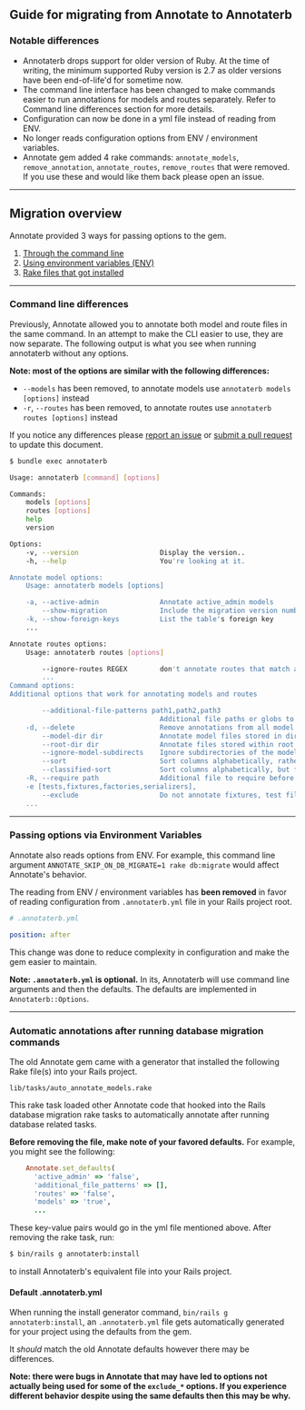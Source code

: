 ## Guide for migrating from Annotate to Annotaterb
### Notable differences
* Annotaterb drops support for older version of Ruby. At the time of writing, the minimum supported Ruby version is 2.7 as older versions have been end-of-life'd for sometime now.
* The command line interface has been changed to make commands easier to run annotations for models and routes separately. Refer to Command line differences section for more details.
* Configuration can now be done in a yml file instead of reading from ENV.
* No longer reads configuration options from ENV / environment variables.
* Annotate gem added 4 rake commands: `annotate_models`, `remove_annotation`, `annotate_routes`, `remove_routes` that were removed. If you use these and would like them back please open an issue.

----------

## Migration overview
Annotate provided 3 ways for passing options to the gem.
1. [Through the command line](#command-line-differences)
2. [Using environment variables (ENV)](#passing-options-via-environment-variables)
3. [Rake files that got installed](#automatic-annotations-after-running-database-migration-commands)

----------
### Command line differences
Previously, Annotate allowed you to annotate both model and route files in the same command. In an attempt to make the CLI easier to use, they are now separate. The following output is what you see when running annotaterb without any options. 

**Note: most of the options are similar with the following differences:**
* `--models` has been removed, to annotate models use `annotaterb models [options]` instead
* `-r`, `--routes` has been removed, to annotate routes use `annotaterb routes [options]` instead

If you notice any differences please [report an issue](https://github.com/drwl/annotaterb/issues/new) or [submit a pull request](https://github.com/drwl/annotaterb/pulls) to update this document.

```sh
$ bundle exec annotaterb 

Usage: annotaterb [command] [options]

Commands:
    models [options]
    routes [options]
    help
    version

Options:
    -v, --version                    Display the version..
    -h, --help                       You're looking at it.

Annotate model options:
    Usage: annotaterb models [options]

    -a, --active-admin               Annotate active_admin models
        --show-migration             Include the migration version number in the annotation
    -k, --show-foreign-keys          List the table's foreign key
    ...

Annotate routes options:
    Usage: annotaterb routes [options]

        --ignore-routes REGEX        don't annotate routes that match a given REGEX (i.e., `annotate -I '(mobile|resque|pghero)'`
        ...
Command options:
Additional options that work for annotating models and routes

        --additional-file-patterns path1,path2,path3
                                     Additional file paths or globs to annotate, separated by commas (e.g. `/foo/bar/%model_name%/*.rb,/baz/%model_name%.rb`)
    -d, --delete                     Remove annotations from all model files or the routes.rb file
        --model-dir dir              Annotate model files stored in dir rather than app/models, separate multiple dirs with commas
        --root-dir dir               Annotate files stored within root dir projects, separate multiple dirs with commas
        --ignore-model-subdirects    Ignore subdirectories of the models directory
        --sort                       Sort columns alphabetically, rather than in creation order
        --classified-sort            Sort columns alphabetically, but first goes id, then the rest columns, then the timestamp columns and then the association columns
    -R, --require path               Additional file to require before loading models, may be used multiple times
    -e [tests,fixtures,factories,serializers],
        --exclude                    Do not annotate fixtures, test files, factories, and/or serializers
    ...
```

----------

### Passing options via Environment Variables
Annotate also reads options from ENV. For example, this command line argument `ANNOTATE_SKIP_ON_DB_MIGRATE=1 rake db:migrate` would affect Annotate's behavior. 

The reading from ENV / environment variables has **been removed** in favor of reading configuration from `.annotaterb.yml` file in your Rails project root.

```yml
# .annotaterb.yml

position: after
```

This change was done to reduce complexity in configuration and make the gem easier to maintain.

**Note: `.annotaterb.yml` is optional.** In its, Annotaterb will use command line arguments and then the defaults. The defaults are implemented in `Annotaterb::Options`.

----------

### Automatic annotations after running database migration commands
The old Annotate gem came with a generator that installed the following Rake file(s) into your Rails project.

```
lib/tasks/auto_annotate_models.rake
```

This rake task loaded other Annotate code that hooked into the Rails database migration rake tasks to automatically annotate after running database related tasks. 

**Before removing the file, make note of your favored defaults.** For example, you might see the following:

```ruby
    Annotate.set_defaults(
      'active_admin' => 'false',
      'additional_file_patterns' => [],
      'routes' => 'false',
      'models' => 'true',
      ...
```

These key-value pairs would go in the yml file mentioned above. After removing the rake task, run:

```sh
$ bin/rails g annotaterb:install
```

to install Annotaterb's equivalent file into your Rails project.

#### Default .annotaterb.yml
When running the install generator command, `bin/rails g annotaterb:install`, an `.annotaterb.yml` file gets automatically generated for your project using the defaults from the gem. 

It _should_ match the old Annotate defaults however there may be differences.

**Note: there were bugs in Annotate that may have led to options not actually being used for some of the `exclude_*` options. If you experience different behavior despite using the same defaults then this may be why.**

